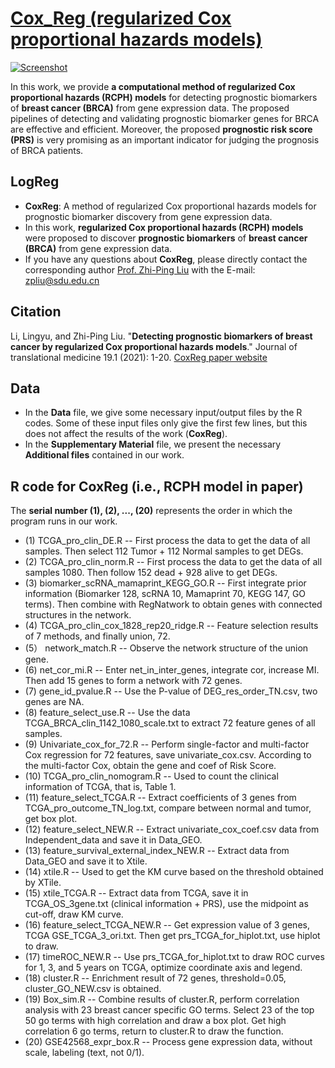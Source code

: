 # [Cox_Reg (regularized Cox proportional hazards models)](https://github.com/zpliulab/CoxReg)

[![Screenshot](https://media.springernature.com/lw685/springer-static/image/art%3A10.1186%2Fs12967-021-03180-y/MediaObjects/12967_2021_3180_Fig1_HTML.png?as=webphttps://media.springernature.com/lw685/springer-static/image/art%3A10.1186%2Fs12967-021-03180-y/MediaObjects/12967_2021_3180_Fig1_HTML.png?as=webp)](https://doi.org/10.1186/s12967-021-03180-y)

In this work, we provide **a computational method of regularized Cox proportional hazards (RCPH) models** for detecting prognostic biomarkers of **breast cancer (BRCA)** from gene expression data. The proposed pipelines of detecting and validating prognostic biomarker genes for BRCA are effective and efficient. Moreover, the proposed **prognostic risk score (PRS)** is very promising as an important indicator for judging the prognosis of BRCA patients.

## LogReg
<!--START_SECTION:news-->
* **CoxReg**: A method of regularized Cox proportional hazards models for prognostic biomarker discovery from gene expression data. 
* In this work, **regularized Cox proportional hazards (RCPH) models** were proposed to discover **prognostic biomarkers** of **breast cancer (BRCA)** from gene expression data.  
* If you have any questions about **CoxReg**, please directly contact the corresponding author [Prof. Zhi-Ping Liu](https://scholar.google.com/citations?user=zkBXb_kAAAAJ&hl=zh-CN&oi=ao) with the E-mail: zpliu@sdu.edu.cn
<!--END_SECTION:news-->


## Citation
Li, Lingyu, and Zhi-Ping Liu. "**Detecting prognostic biomarkers of breast cancer by regularized Cox proportional hazards models**." Journal of translational medicine 19.1 (2021): 1-20. [CoxReg paper website](https://doi.org/10.1186/s12967-021-03180-y)


## Data
<!--START_SECTION:news-->
* In the **Data** file, we give some necessary input/output files by the R codes. Some of these input files only give the first few lines, but this does not affect the results of the work (**CoxReg**).
* In the **Supplementary Material** file, we present the necessary **Additional files** contained in our work. 
<!--END_SECTION:news-->


## R code for CoxReg (i.e., RCPH model in paper)
The **serial number (1), (2), ..., (20)** represents the order in which the program runs in our work. 
<!--START_SECTION:news-->
* (1) TCGA_pro_clin_DE.R  --  First process the data to get the data of all samples. Then select 112 Tumor + 112 Normal samples to get DEGs.
* (2) TCGA_pro_clin_norm.R -- First process the data to get the data of all samples 1080. Then follow 152 dead + 928 alive to get DEGs.
* (3) biomarker_scRNA_mamaprint_KEGG_GO.R -- First integrate prior information (Biomarker 128, scRNA 10, Mamaprint 70, KEGG 147, GO terms). Then combine with RegNatwork to obtain genes with connected structures in the network.
* (4) TCGA_pro_clin_cox_1828_rep20_ridge.R -- Feature selection results of 7 methods, and finally union, 72.
* (5） network_match.R -- Observe the network structure of the union gene.
* (6) net_cor_mi.R -- Enter net_in_inter_genes, integrate cor, increase MI. Then add 15 genes to form a network with 72 genes.
* (7) gene_id_pvalue.R -- Use the P-value of DEG_res_order_TN.csv, two genes are NA.
* (8) feature_select_use.R -- Use the data TCGA_BRCA_clin_1142_1080_scale.txt to extract 72 feature genes of all samples.
* (9) Univariate_cox_for_72.R -- Perform single-factor and multi-factor Cox regression for 72 features, save univariate_cox.csv. According to the multi-factor Cox, obtain the gene and coef of Risk Score.
* (10) TCGA_pro_clin_nomogram.R -- Used to count the clinical information of TCGA, that is, Table 1.
* (11) feature_select_TCGA.R -- Extract coefficients of 3 genes from TCGA_pro_outcome_TN_log.txt, compare between normal and tumor, get box plot.
* (12) feature_select_NEW.R -- Extract univariate_cox_coef.csv data from Independent_data and save it in Data_GEO.
* (13) feature_survival_external_index_NEW.R -- Extract data from Data_GEO and save it to Xtile.
* (14) xtile.R -- Used to get the KM curve based on the threshold obtained by XTile.
* (15) xtile_TCGA.R -- Extract data from TCGA, save it in TCGA_OS_3gene.txt (clinical information + PRS), use the midpoint as cut-off, draw KM curve.
* (16) feature_select_TCGA_NEW.R -- Get expression value of 3 genes, TCGA GSE_TCGA_3_ori.txt. Then get prs_TCGA_for_hiplot.txt, use hiplot to draw.
* (17) timeROC_NEW.R -- Use prs_TCGA_for_hiplot.txt to draw ROC curves for 1, 3, and 5 years on TCGA, optimize coordinate axis and legend.
* (18) cluster.R -- Enrichment result of 72 genes, threshold=0.05, cluster_GO_NEW.csv is obtained.
* (19) Box_sim.R -- Combine results of cluster.R, perform correlation analysis with 23 breast cancer specific GO terms. Select 23 of the top 50 go terms with high correlation and draw a box plot. Get high correlation 6 go terms, return to cluster.R to draw the function.
* (20) GSE42568_expr_box.R -- Process gene expression data, without scale, labeling (text, not 0/1).
<!--END_SECTION:news-->

